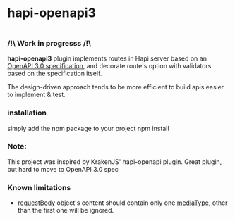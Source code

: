 # hapi-openapi3
[![<gdelpu>](https://circleci.com/github/gdelpu/hapi-openapi3.svg?style=svg)](https://app.circleci.com/pipelines/github/gdelpu/hapi-openapi3?branch=master)
### /!\ Work in progresss /!\
**hapi-openapi3** plugin implements routes in  Hapi server based on an [OpenAPI 3.0 specification](https://swagger.io/specification/), and decorate route's option with validators based on the specification itself.

The design-driven approach tends to be more efficient to build apis easier to implement & test. 
### installation
simply add the npm package to your project
npm install 
### Note:
This project was inspired by KrakenJS' hapi-openapi plugin. Great plugin, but hard to move to OpenAPI 3.0 spec
### Known limitations
- [requestBody](https://swagger.io/specification/#requestBodyObject) object's content should contain only one [mediaType](https://swagger.io/specification/#mediaTypeObject), other than the first one will be ignored.
